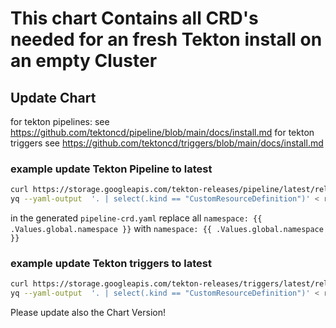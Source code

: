 # This chart Contains all CRD's needed for an fresh Tekton install on an empty Cluster

## Update Chart

for tekton pipelines:
see https://github.com/tektoncd/pipeline/blob/main/docs/install.md
for tekton triggers 
see https://github.com/tektoncd/triggers/blob/main/docs/install.md

### example update Tekton Pipeline to latest
``` bash
curl https://storage.googleapis.com/tekton-releases/pipeline/latest/release.yaml
yq --yaml-output  '. | select(.kind == "CustomResourceDefinition")' < release.yaml > pipeline-crd.yaml
```

in the generated ```pipeline-crd.yaml``` replace all ```namespace: {{ .Values.global.namespace }}``` with ```namespace: {{ .Values.global.namespace }}```

### example update Tekton triggers to latest
``` bash
curl https://storage.googleapis.com/tekton-releases/triggers/latest/release.yaml
yq --yaml-output  '. | select(.kind == "CustomResourceDefinition")' < release.yaml > triggers-crd.yaml
```

Please  update also the Chart Version!



